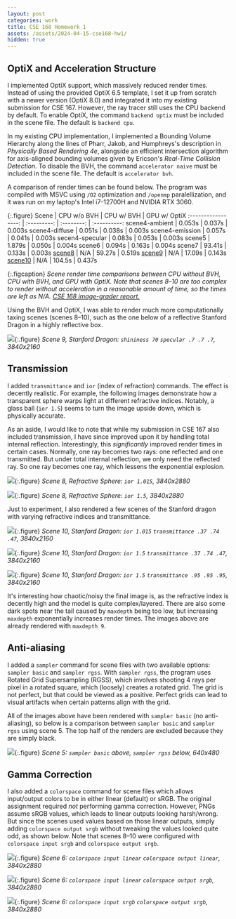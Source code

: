 ```yaml
---
layout: post
categories: work
title: CSE 168 Homework 1
assets: /assets/2024-04-15-cse168-hw1/
hidden: true
---
```


## OptiX and Acceleration Structure

I implemented OptiX support, which massively reduced render times. Instead of using the provided OptiX 6.5 template, I set it up from scratch with a newer version (OptiX 8.0) and integrated it into my existing submission for CSE 167. However, the ray tracer still uses the CPU backend by default. To enable OptiX, the command `backend optix` must be included in the scene file. The default is `backend cpu`.

In my existing CPU implementation, I implemented a Bounding Volume Hierarchy along the lines of Pharr, Jakob, and Humphreys's description in *Physically Based Rendering 4e*, alongside an efficient intersection algorithm for axis-aligned bounding volumes given by Ericson's *Real-Time Collision Detection*. To disable the BVH, the command `accelerator naive` must be included in the scene file. The default is `accelerator bvh`.

A comparison of render times can be found below. The program was compiled with MSVC using `/O2` optimization and `/openmp` paralellization, and it was run on my laptop's Intel i7-12700H and NVIDIA RTX 3060.

{:.figure}
Scene               | CPU w/o BVH | CPU w/ BVH | GPU w/ OptiX
:-----------------: | :---------: | :--------: | :----------:
scene4-ambient      | 0.053s      | 0.037s     | 0.003s
scene4-diffuse      | 0.051s      | 0.038s     | 0.003s
scene4-emission     | 0.057s      | 0.041s     | 0.003s
secen4-specular     | 0.083s      | 0.053s     | 0.003s
scene5              | 1.879s      | 0.050s     | 0.004s
scene6              | 0.094s      | 0.163s     | 0.004s
scene7              | 93.41s      | 0.133s     | 0.003s
[scene8](#scene8)   | N/A         | 59.27s     | 0.519s
[scene9](#scene9)   | N/A         | 17.09s     | 0.143s
[scene10](#scene10) | N/A         | 104.5s     | 0.437s

{:.figcaption}
*Scene render time comparisons between CPU without BVH, CPU with BVH, and GPU with OptiX. Note that scenes 8&ndash;10 are too complex to render without acceleration in a reasonable amount of time, so the times are left as N/A. [CSE 168 image-grader report.](https://raviucsdgroup.s3.amazonaws.com/homework1/6102a1a992205cdaa41cb91a62662014/20240415122630/index.html)*

Using the BVH and OptiX, I was able to render much more computationally taxing scenes (scenes 8&ndash;10), such as the one below of a reflective Stanford Dragon in a highly reflective box.

<a name="scene9"></a>
![]({{page.assets}}scene9.png){:.figure}
*Scene 9, Stanford Dragon: `shininess 70` `specular .7 .7 .7`, 3840x2160*

## Transmission
I added `transmittance` and `ior` (index of refraction) commands. The effect is decently realistic. For example, the following images demonstrate how a transparent sphere warps light at different refractive indices. Notably, a glass ball (`ior 1.5`) seems to turn the image upside down, which is physically accurate.

As an aside, I would like to note that while my submission in CSE 167 also included transmission, I have since improved upon it by handling total internal reflection. Interestingly, this *significantly* improved render times in certain cases. Normally, one ray becomes two rays: one reflected and one transmitted. But under total internal reflection, we only need the reflected ray. So one ray becomes one ray, which lessens the exponential explosion.

<a name="scene8"></a>
![]({{page.assets}}scene8-ior1.015.png){:.figure}
*Scene 8, Refractive Sphere: `ior 1.015`, 3840x2880*

![]({{page.assets}}scene8-ior1.5.png){:.figure}
*Scene 8, Refractive Sphere: `ior 1.5`, 3840x2880*

Just to experiment, I also rendered a few scenes of the Stanford dragon with varying refractive indices and transmittance.

<a name="scene10"></a>
![]({{page.assets}}scene10-ior1.015.png){:.figure}
*Scene 10, Stanford Dragon: `ior 1.015` `transmittance .37 .74 .47`, 3840x2160*

![]({{page.assets}}scene10-ior1.5.png){:.figure}
*Scene 10, Stanford Dragon: `ior 1.5` `transmittance .37 .74 .47`, 3840x2160*

![]({{page.assets}}scene10-ior1.5-clear.png){:.figure}
*Scene 10, Stanford Dragon: `ior 1.5` `transmittance .95 .95 .95`, 3840x2160*

It's interesting how chaotic/noisy the final image is, as the refractive index is decently high and the model is quite complex/layered. There are also some dark spots near the tail caused by `maxdepth` being too low, but increasing `maxdepth` exponentially increases render times. The images above are already rendered with `maxdepth 9`.

## Anti-aliasing
I added a `sampler` command for scene files with two available options: `sampler basic` and `sampler rgss`. With `sampler rgss`, the program uses Rotated Grid Supersampling (RGSS), which involves shooting 4 rays per pixel in a rotated square, which (loosely) creates a rotated grid. The grid is not perfect, but that could be viewed as a positive. Perfect grids can lead to visual artifacts when certain patterns align with the grid.

All of the images above have been rendered with `sampler basic` (no anti-aliasing), so below is a comparison between `sampler basic` and `sampler rgss` using scene 5. The top half of the renders are excluded because they are simply black.

![]({{page.assets}}scene5-comparison.png){:.figure}
*Scene 5: `sampler basic` above, `sampler rgss` below, 640x480*

## Gamma Correction
I also added a `colorspace` command for scene files which allows input/output colors to be in either linear (default) or sRGB. The original assignment required *not* performing gamma correction. However, PNGs assume sRGB values, which leads to linear outputs looking harsh/wrong. But since the scenes used values based on those linear outputs, simply adding `colorspace output srgb` without tweaking the values  looked quite odd, as shown below. Note that scenes 8&ndash;10 were configured with `colorspace input srgb` and `colorspace output srgb`.

![]({{page.assets}}scene6-linear-linear.png){:.figure}
*Scene 6: `colorspace input linear` `colorspace output linear`, 3840x2880*

![]({{page.assets}}scene6-linear-srgb.png){:.figure}
*Scene 6: `colorspace input linear` `colorspace output srgb`, 3840x2880*

![]({{page.assets}}scene6-srgb-srgb.png){:.figure}
*Scene 6: `colorspace input srgb` `colorspace output srgb`, 3840x2880*
